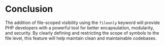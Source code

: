 # Conclusion
The addition of file-scoped visibility using the `fileonly` keyword will provide PHP developers with a powerful tool for better encapsulation, modularity, and security. By clearly defining and restricting the scope of symbols to the file level, this feature will help maintain clean and maintainable codebases.


